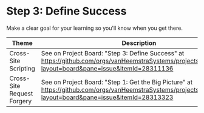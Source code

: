 # Step 3: Define Success

Make a clear goal for your learning so you'll know when you get there.

| Theme | Description |
| --- | --- |
| Cross-Site Scripting | See on Project Board: "Step 3: Define Success" at https://github.com/orgs/vanHeemstraSystems/projects/28/views/1?layout=board&pane=issue&itemId=28311136 |
| Cross-Site Request Forgery | See on Project Board: "Step 1: Get the Big Picture" at https://github.com/orgs/vanHeemstraSystems/projects/29/views/1?layout=board&pane=issue&itemId=28313323 |
